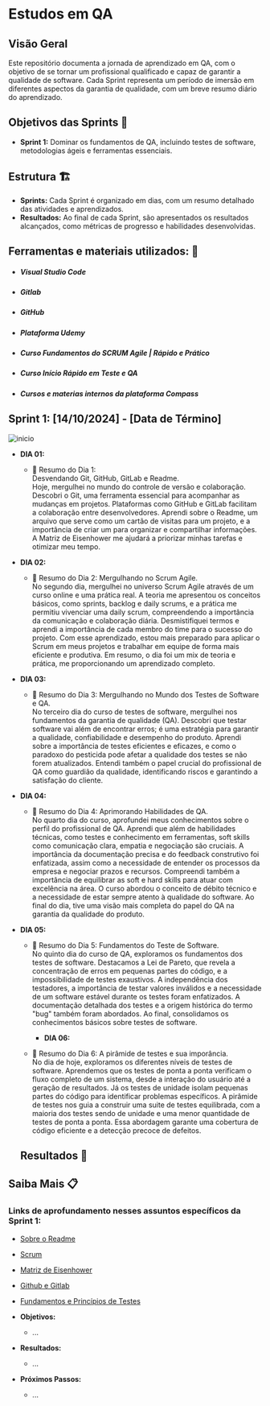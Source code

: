# Estudos em QA 

## Visão Geral 

Este repositório documenta a jornada de aprendizado em QA, com o objetivo de se tornar um profissional qualificado e capaz de garantir a qualidade de software. Cada Sprint representa um período de imersão em diferentes aspectos da garantia de qualidade, com um breve resumo diário do aprendizado.


## Objetivos das Sprints 🎯

* **Sprint 1:** Dominar os fundamentos de QA, incluindo testes de software, metodologias ágeis e ferramentas essenciais.

## Estrutura 🏗️

* **Sprints:** Cada Sprint é organizado em dias, com um resumo detalhado das atividades e aprendizados.
* **Resultados:** Ao final de cada Sprint, são apresentados os resultados alcançados, como métricas de progresso e habilidades desenvolvidas.

## Ferramentas e materiais utilizados: 🧰
* ##### Visual Studio Code <br>
* ##### Gitlab <br>
* ##### GitHub <br>
* ##### Plataforma Udemy <br>
* ##### Curso Fundamentos do SCRUM Agile | Rápido e Prático <br>
* ##### Curso Início Rápido em Teste e QA <br>
* ##### Cursos e materias internos da plataforma Compass <br>

## Sprint 1: [14/10/2024] - [Data de Término]
![inicio](https://github.com/user-attachments/assets/eaff6260-875d-4886-b096-5e7dd5e4b33b)
* **DIA 01:**
    * 📅 Resumo do Dia 1:<br>
    Desvendando Git, GitHub, GitLab e Readme.<br>
Hoje, mergulhei no mundo do controle de versão e colaboração. Descobri o Git, uma ferramenta essencial para acompanhar as mudanças em projetos. Plataformas como GitHub e GitLab facilitam a colaboração entre desenvolvedores. Aprendi sobre o Readme, um arquivo que serve como um cartão de visitas para um projeto, e a importância de criar um para organizar e compartilhar informações. A Matriz de Eisenhower me ajudará a priorizar minhas tarefas e otimizar meu tempo.
    
* **DIA 02:**
    * 📅 Resumo do Dia 2: Mergulhando no Scrum Agile.<br>
No segundo dia, mergulhei no universo Scrum Agile através de um curso online e uma prática real. A teoria me apresentou os conceitos básicos, como sprints, backlog e daily scrums, e a prática me permitiu vivenciar uma daily scrum, compreendendo a importância da comunicação e colaboração diária. Desmistifiquei termos e aprendi a importância de cada membro do time para o sucesso do projeto. Com esse aprendizado, estou mais preparado para aplicar o Scrum em meus projetos e trabalhar em equipe de forma mais eficiente e produtiva. Em resumo, o dia foi um mix de teoria e prática, me proporcionando um aprendizado completo.

* **DIA 03:**
    * 📅 Resumo do Dia 3: Mergulhando no Mundo dos Testes de Software e QA. <br>
No terceiro dia do curso de testes de software, mergulhei nos fundamentos da garantia de qualidade (QA). Descobri que testar software vai além de encontrar erros; é uma estratégia para garantir a qualidade, confiabilidade e desempenho do produto. Aprendi sobre a importância de testes eficientes e eficazes, e como o paradoxo do pesticida pode afetar a qualidade dos testes se não forem atualizados. Entendi também o papel crucial do profissional de QA como guardião da qualidade, identificando riscos e garantindo a satisfação do cliente.
  
* **DIA 04:**
    * 📅 Resumo do Dia 4: Aprimorando Habilidades de QA.<br>
No quarto dia do curso, aprofundei meus conhecimentos sobre o perfil do profissional de QA. Aprendi que além de habilidades técnicas, como testes e conhecimento em ferramentas, soft skills como comunicação clara, empatia e negociação são cruciais. A importância da documentação precisa e do feedback construtivo foi enfatizada, assim como a necessidade de entender os processos da empresa e negociar prazos e recursos. Compreendi também a importância de equilibrar as soft e hard skills para atuar com excelência na área. O curso abordou o conceito de débito técnico e a necessidade de estar sempre atento à qualidade do software. Ao final do dia, tive uma visão mais completa do papel do QA na garantia da qualidade do produto.

* **DIA 05:**
  * 📅 Resumo do Dia 5: Fundamentos do Teste de Software.<br>
No quinto dia do curso de QA, exploramos os fundamentos dos testes de software. Destacamos a Lei de Pareto, que revela a concentração de erros em pequenas partes do código, e a impossibilidade de testes exaustivos. A independência dos testadores, a importância de testar valores inválidos e a necessidade de um software estável durante os testes foram enfatizados. A documentação detalhada dos testes e a origem histórica do termo "bug" também foram abordados. Ao final, consolidamos os conhecimentos básicos sobre testes de software.
    
     * **DIA 06:**
  * 📅 Resumo do Dia 6: A pirâmide de testes e sua imporância. <br>
  No dia de hoje, exploramos os diferentes níveis de testes de software. Aprendemos que os testes de ponta a ponta verificam o fluxo completo de um sistema, desde a interação do usuário até a geração de resultados. Já os testes de unidade isolam pequenas partes do código para identificar problemas específicos. A pirâmide de testes nos guia a construir uma suite de testes equilibrada, com a maioria dos testes sendo de unidade e uma menor quantidade de testes de ponta a ponta. Essa abordagem garante uma cobertura de código eficiente e a detecção precoce de defeitos.
  ## Resultados 🟰
 ## Saiba Mais 📋
 ### Links de aprofundamento nesses assuntos específicos da Sprint 1: <br> 
 * [Sobre o Readme](https://warcontent.com/readme/) <br>
 * [Scrum](https://www.atlassian.com/br/agile/scrum) <br>
 * [Matriz de Eisenhower](https://www.siteware.com.br/blog/produtividade/matriz-de-eisenhower/) <br>
 * [Github e Gitlab](https://zup.com.br/blog/git-github-e-gitlab) <br>
 * [Fundamentos e Princípios de Testes](https://www.tabnews.com.br/arthurborgesfs/garantindo-a-qualidade-de-software-fundamentos-e-principios-de-testes) <br>

* **Objetivos:**
    * ...
* **Resultados:**
    * ...
* **Próximos Passos:**
    * ...
